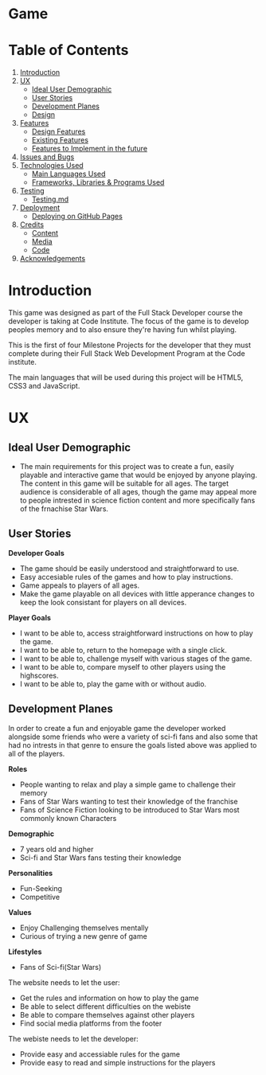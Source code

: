 # Game
# Table of Contents
1. [Introduction](#Introduction)
2. [UX](#UX)
   * [Ideal User Demographic](#Ideal-User-Demographic)
   *  [User Stories](#User-Stories)
   *  [Development Planes](#Development-Planes)
   *  [Design](#Design)
3. [Features](#Features)
   * [Design Features](#Design-Features)
   * [Existing Features](#Existing-Features)
   * [Features to Implement in the future](#Features-to-Implement-in-the-future)
4. [Issues and Bugs](#Issues-and-Bugs)
5. [Technologies Used](#Technologies-Used)
   * [Main Languages Used](Main-Languages-Used)
   * [Frameworks, Libraries & Programs Used](#Frameworks,-Libraries-&-Programs-Used)
6. [Testing](#Testing)
   * [Testing.md](TESTING.md)
7. [Deployment](#Deployment)
   * [Deploying on GitHub Pages](#Deploying-on-GitHub-Pages)
8. [Credits](#Credits)
   * [Content](#Content)
   * [Media](#Media)
   * [Code](#Code)
9. [Acknowledgements](#Acknowledgements)

# Introduction

This game was designed as part of the Full Stack Developer course the developer is taking at Code Institute. The focus of the game is to develop peoples memory and to also ensure they're having fun whilst playing.

This is the first of four Milestone Projects for the developer that they must complete during their Full Stack Web Development Program at the Code institute.

The main languages that will be used during this project will be HTML5, CSS3 and JavaScript.

# UX

## Ideal User Demographic

* The main requirements for this project was to create a fun, easily playable and interactive game that would be enjoyed by anyone playing. The content in this game will be suitable for all ages. The target audience is considerable of all ages, though the game may appeal more to people intrested in science fiction content and more specifically fans of the frnachise Star Wars.

## User Stories

**Developer Goals**
  * The game should be easily understood and straightforward to use.
  * Easy accesiable rules of the games and how to play instructions.
  * Game appeals to players of all ages.
  * Make the game playable on all devices with little apperance changes to keep the look consistant for players on all devices.

**Player Goals**
  * I want to be able to, access straightforward instructions on how to play the game.
  * I want to be able to, return to the homepage with a single click.
  * I want to be able to, challenge myself with various stages of the game.
  * I want to be able to, compare myself to other players using the highscores.
  * I want to be able to, play the game with or without audio.

## Development Planes

In order to create a fun and enjoyable game the developer worked alongside some friends who were a variety of sci-fi fans and also some that had no intrests in that genre to ensure the goals listed above was applied to all of the players.

**Roles**
* People wanting to relax and play a simple game to challenge their memory
* Fans of Star Wars wanting to test their knowledge of the franchise
* Fans of Science Fiction looking to be introduced to Star Wars most commonly known Characters

**Demographic**
* 7 years old and higher
* Sci-fi and Star Wars fans testing their knowledge

**Personalities**
* Fun-Seeking
* Competitive

**Values**
* Enjoy Challenging themselves mentally
* Curious of trying a new genre of game

**Lifestyles**
* Fans of Sci-fi(Star Wars)

The website needs to let the user:
* Get the rules and information on how to play the game
* Be able to select different difficulties on the webiste
* Be able to compare themselves against other players
* Find social media platforms from the footer

The webiste needs to let the developer:
* Provide easy and accessiable rules for the game
* Provide easy to read and simple instructions for the players